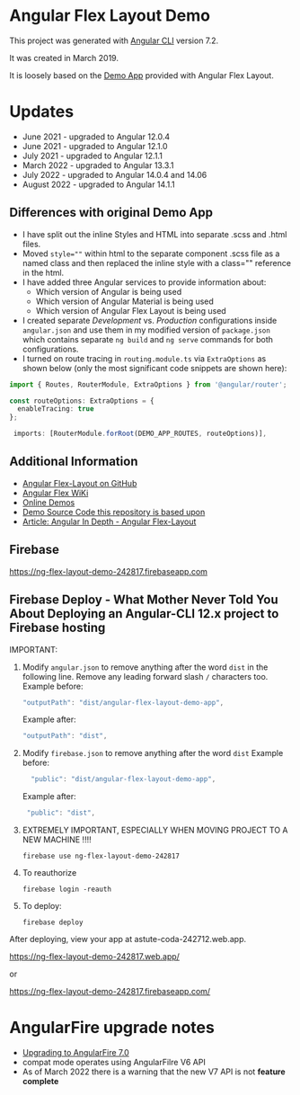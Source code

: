 # Angular Flex Layout Demo

This project was generated with [Angular CLI](https://github.com/angular/angular-cli) version 7.2.

It was created in March 2019.

It is loosely based on the [Demo App](https://github.com/angular/flex-layout/tree/master/src/apps/demo-app) provided with Angular Flex Layout.

# Updates

- June 2021 - upgraded to Angular 12.0.4
- June 2021 - upgraded to Angular 12.1.0
- July 2021 - upgraded to Angular 12.1.1
- March 2022 - upgraded to Angular 13.3.1
- July 2022 - upgraded to Angular 14.0.4 and 14.06
- August 2022 - upgraded to Angular 14.1.1

## Differences with original Demo App

- I have split out the inline Styles and HTML into separate .scss and .html files.
- Moved `style=""` within html to the separate component .scss file as a named class and then replaced the inline style with a class="" reference in the html.
- I have added three Angular services to provide information about:
  - Which version of Angular is being used
  - Which version of Angular Material is being used
  - Which version of Angular Flex Layout is being used
- I created separate _Development_ vs. _Production_ configurations inside `angular.json` and use them in my modified version of `package.json` which contains separate `ng build` and `ng serve` commands for both configurations.
- I turned on route tracing in `routing.module.ts` via `ExtraOptions` as shown below (only the most significant code snippets are shown here):

```typescript
import { Routes, RouterModule, ExtraOptions } from '@angular/router';

const routeOptions: ExtraOptions = {
  enableTracing: true
};

 imports: [RouterModule.forRoot(DEMO_APP_ROUTES, routeOptions)],
```

## Additional Information

- [Angular Flex-Layout on GitHub](https://github.com/angular/flex-layout)
- [Angular Flex WiKi](https://github.com/angular/flex-layout/wiki)
- [Online Demos](https://tburleson-layouts-demos.firebaseapp.com/)
- [Demo Source Code this repository is based upon](https://github.com/angular/flex-layout/tree/master/projects/apps/demo-app/src)
- [Article: Angular In Depth - Angular Flex-Layout](https://indepth.dev/posts/1208/angular-flex-layout-flexbox-and-grid-layout-for-angular-component)

## Firebase

https://ng-flex-layout-demo-242817.firebaseapp.com

## Firebase Deploy - What Mother Never Told You About Deploying an Angular-CLI 12.x project to Firebase hosting

IMPORTANT:

1. Modify `angular.json` to remove anything after the word `dist` in the following line. Remove any leading forward slash `/` characters too.
   Example before:

   ```typescript
   "outputPath": "dist/angular-flex-layout-demo-app",
   ```

   Example after:

   ```typescript
   "outputPath": "dist",
   ```

1. Modify `firebase.json` to remove anything after the word `dist`
   Example before:

   ```typescript
     "public": "dist/angular-flex-layout-demo-app",
   ```

   Example after:

   ```typescript
    "public": "dist",
   ```

1. EXTREMELY IMPORTANT, ESPECIALLY WHEN MOVING PROJECT TO A NEW MACHINE !!!!
   ```
   firebase use ng-flex-layout-demo-242817
   ```
1. To reauthorize
   ```
   firebase login -reauth
   ```
1. To deploy:
   ```
   firebase deploy
   ```

After deploying, view your app at astute-coda-242712.web.app.

https://ng-flex-layout-demo-242817.web.app/

or

https://ng-flex-layout-demo-242817.firebaseapp.com/

# AngularFire upgrade notes

- [Upgrading to AngularFire 7.0](https://github.com/angular/angularfire/blob/master/docs/version-7-upgrade.md)
- compat mode operates using AngularFilre V6 API
- As of March 2022 there is a warning that the new V7 API is not **feature complete**
